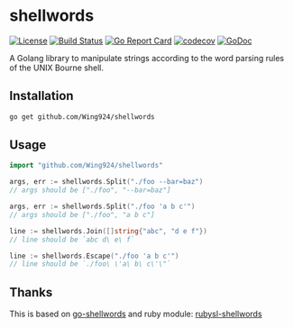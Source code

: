 # shellwords

[![License](https://img.shields.io/badge/License-Apache%202.0-blue.svg)](https://opensource.org/licenses/Apache-2.0)
[![Build Status](https://travis-ci.org/Wing924/shellwords.svg?branch=master)](https://travis-ci.org/Wing924/shellwords)
[![Go Report Card](https://goreportcard.com/badge/github.com/Wing924/shellwords)](https://goreportcard.com/report/github.com/Wing924/shellwords)
[![codecov](https://codecov.io/gh/Wing924/shellwords/branch/master/graph/badge.svg)](https://codecov.io/gh/Wing924/shellwords)
[![GoDoc](https://godoc.org/github.com/Wing924/shellwords?status.svg)](https://godoc.org/github.com/Wing924/shellwords)

A Golang library to manipulate strings according to the word parsing rules of the UNIX Bourne shell.


## Installation

```sh
go get github.com/Wing924/shellwords
```

## Usage

```go
import "github.com/Wing924/shellwords"
```

```go
args, err := shellwords.Split("./foo --bar=baz")
// args should be ["./foo", "--bar=baz"]

args, err := shellwords.Split("./foo 'a b c'")
// args should be ["./foo", "a b c"]
```

```go
line := shellwords.Join([]string{"abc", "d e f"})
// line should be `abc d\ e\ f`
```

```go
line := shellwords.Escape("./foo 'a b c'")
// line should be `./foo\ \'a\ b\ c\'\"`
```

## Thanks

This is based on [go-shellwords](https://github.com/mattn/go-shellwords) and ruby module: [rubysl-shellwords](https://github.com/rubysl/rubysl-shellwords)
